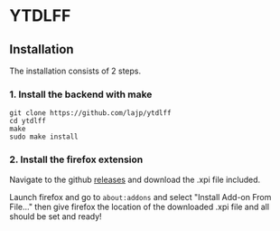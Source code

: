 # YTDLFF

## Installation

The installation consists of 2 steps.

### 1. Install the backend with make

```
git clone https://github.com/lajp/ytdlff
cd ytdlff
make
sudo make install
```

### 2. Install the firefox extension

Navigate to the github [releases](https://github.com/lajp/ytdlff/releases) and download
the .xpi file included.

Launch firefox and go to `about:addons` and select "Install Add-on From File..."
then give firefox the location of the downloaded .xpi file and all should be set and ready!
